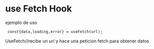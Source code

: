 # use Fetch Hook

ejemplo de uso

```
 const{data,loading,error} = useFetch(url);
```

UseFetch//recibe un url y hace una peticion fetch para obtener datos
